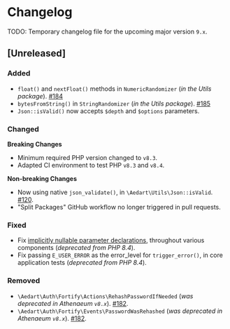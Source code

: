 # Changelog

TODO: Temporary changelog file for the upcoming major version `9.x`.

## [Unreleased]

### Added

* `float()` and `nextFloat()` methods in `NumericRandomizer` (_in the Utils package_). [#184](https://github.com/aedart/athenaeum/issues/184)
* `bytesFromString()` in `StringRandomizer` (_in the Utils package_). [#185](https://github.com/aedart/athenaeum/issues/185)
* `Json::isValid()` now accepts `$depth` and `$options` parameters.

### Changed

**Breaking Changes**

* Minimum required PHP version changed to `v8.3`.
* Adapted CI environment to test PHP `v8.3` and `v8.4`.

**Non-breaking Changes**

* Now using native `json_validate()`, in `\Aedart\Utils\Json::isValid`. [#120](https://github.com/aedart/athenaeum/issues/120).
* "Split Packages" GitHub workflow no longer triggered in pull requests.

### Fixed

* Fix [implicitly nullable parameter declarations](https://php.watch/versions/8.4/implicitly-marking-parameter-type-nullable-deprecated), throughout various components (_deprecated from PHP 8.4_).
* Fix passing `E_USER_ERROR` as the error_level for `trigger_error()`, in core application tests (_deprecated from PHP 8.4_).

### Removed

* `\Aedart\Auth\Fortify\Actions\RehashPasswordIfNeeded` (_was deprecated in Athenaeum `v8.x`_). [#182](https://github.com/aedart/athenaeum/issues/182).
* `\Aedart\Auth\Fortify\Events\PasswordWasRehashed` (_was deprecated in Athenaeum `v8.x`_). [#182](https://github.com/aedart/athenaeum/issues/182).